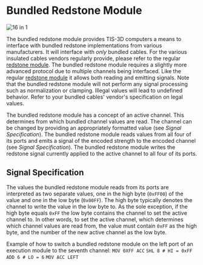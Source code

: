 # Bundled Redstone Module

![16 in 1](item:tis3d:module_bundled_redstone)

The bundled redstone module provides TIS-3D computers a means to interface with bundled redstone implementations from various manufacturers. It will interface with *only* bundled cables. For the various insulated cables vendors regularly provide, please refer to the regular [redstone module](module_redstone.md). The bundled redstone module requires a slightly more advanced protocol due to multiple channels being interfaced. Like the regular [redstone module](module_redstone.md) it allows both reading and emitting signals. Note that the bundled redstone module will not perform any signal processing such as normalization or clamping. Illegal values will lead to undefined behavior. Refer to your bundled cables' vendor's specification on legal values.

The bundled redstone module has a concept of an active channel. This determines from which bundled channel values are read. The channel can be changed by providing an appropriately formatted value (see *Signal Specification*). The bundled redstone module reads values from all four of its ports and emits a signal of the encoded strength to the encoded channel (see *Signal Specification*). The bundled redstone module writes the redstone signal currently applied to the active channel to all four of its ports.

## Signal Specification
The values the bundled redstone module reads from its ports are interpreted as two separate values, one in the high byte (`0xFF00`) of the value and one in the low byte (`0x00FF`). The high byte typically denotes the channel to write the value in the low byte to. As the sole exception, if the high byte equals `0xFF` the low byte contains the channel to set the active channel to. In other words, to set the active channel, which determines which channel values are read from, the value must contain `0xFF` as the high byte, and the number of the new active channel as the low byte.

Example of how to switch a bundled redstone module on the left port of an execution module to the seventh channel:
`MOV 0XFF ACC`
`SHL 8 # HI = 0xFF`
`ADD 6 # LO = 6`
`MOV ACC LEFT`
